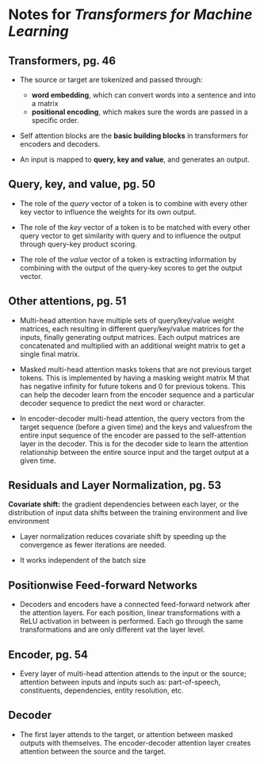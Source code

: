 # Notes for *Transformers for Machine Learning*


## Transformers, pg. 46

- The source or target are tokenized and passed through:
    - **word embedding**, which can convert words into a sentence and into a matrix
    - **positional encoding**, which makes sure the words are passed in a specific order.

- Self attention blocks are the **basic building blocks** in transformers for encoders and decoders. 

- An input is mapped to **query, key and value**, and generates an output.


## Query, key, and value, pg. 50

- The role of the *query* vector of a token is to combine with every other key vector to influence the weights for its own output.

- The role of the *key* vector of a token is to be matched with every other query vector to get similarity with query and to influence the output through query-key product scoring.

- The role of the *value* vector of a token is extracting information by combining with the output of the query-key scores to get the output vector.


## Other attentions, pg. 51

- Multi-head attention have multiple sets of query/key/value weight matrices, each resulting in different query/key/value matrices for the inputs, finally generating output matrices. Each output matrices are concatenated and multiplied with an additional weight matrix to get a single final matrix.

- Masked multi-head attention masks tokens that are not previous target tokens. This is implemented by having a masking weight matrix M that has negative infinity for future tokens and 0 for previous tokens. This can help the decoder learn from the encoder sequence and a particular decoder sequence to predict the next word or character.

- In encoder-decoder multi-head attention, the query vectors from the target sequence (before a given time) and the keys and valuesfrom the entire input sequence of the encoder are passed to the self-attention layer in the decoder. This is for the decoder side to learn the attention relationship between the entire source input and the target output at a given time.


## Residuals and Layer Normalization, pg. 53

**Covariate shift:** the gradient dependencies between each layer, or the distribution of input data shifts between the training environment and live environment

- Layer normalization reduces covariate shift by speeding up the convergence as fewer iterations are needed.

- It works independent of the batch size


## Positionwise Feed-forward Networks

- Decoders and encoders have a connected feed-forward network after the attention layers. For each position, linear transformations with a ReLU activation in between is performed. Each go through the same transformations and are only different vat the layer level.


## Encoder, pg. 54

- Every layer of multi-head attention attends to the input or the source; attention between inputs and inputs such as: part-of-speech, constituents, dependencies, entity resolution, etc.


## Decoder

- The first layer attends to the target, or attention between masked outputs with themselves. The encoder-decoder attention layer creates attention between the source and the target.